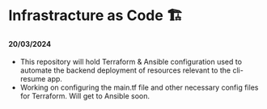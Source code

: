 # Infrastracture as Code 🏗️
 
#### 20/03/2024 

 - This repository will hold Terraform & Ansible configuration used to automate the backend deployment of resources relevant to the cli-resume app.
 - Working on configuring the main.tf file and other necessary config files for Terraform. Will get to Ansible soon.
